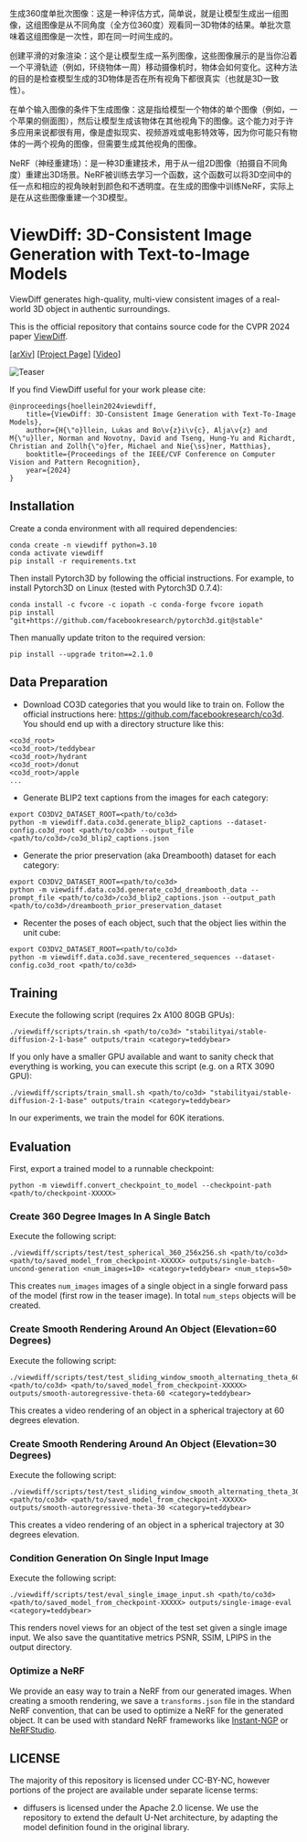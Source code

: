 生成360度单批次图像：这是一种评估方式，简单说，就是让模型生成出一组图像，这组图像是从不同角度（全方位360度）观看同一3D物体的结果。单批次意味着这组图像是一次性，即在同一时间生成的。

创建平滑的对象渲染：这个是让模型生成一系列图像，这些图像展示的是当你沿着一个平滑轨迹（例如，环绕物体一周）移动摄像机时，物体会如何变化。这种方法的目的是检查模型生成的3D物体是否在所有视角下都很真实（也就是3D一致性）。

在单个输入图像的条件下生成图像：这是指给模型一个物体的单个图像（例如，一个苹果的侧面图），然后让模型生成该物体在其他视角下的图像。这个能力对于许多应用来说都很有用，像是虚拟现实、视频游戏或电影特效等，因为你可能只有物体的一两个视角的图像，但需要生成其他视角的图像。

NeRF（神经重建场）：是一种3D重建技术，用于从一组2D图像（拍摄自不同角度）重建出3D场景。NeRF被训练去学习一个函数，这个函数可以将3D空间中的任一点和相应的视角映射到颜色和不透明度。在生成的图像中训练NeRF，实际上是在从这些图像重建一个3D模型。




# ViewDiff: 3D-Consistent Image Generation with Text-to-Image Models
ViewDiff generates high-quality, multi-view consistent images of a real-world 3D object in authentic surroundings.

This is the official repository that contains source code for the CVPR 2024 paper [ViewDiff](https://lukashoel.github.io/ViewDiff/).

[[arXiv](https://arxiv.org/abs/2403.01807)] [[Project Page](https://lukashoel.github.io/ViewDiff/)] [[Video](https://youtu.be/SdjoCqHzMMk)]

![Teaser](docs/teaser.jpg "ViewDiff")

If you find ViewDiff useful for your work please cite:
```
@inproceedings{hoellein2024viewdiff,
    title={ViewDiff: 3D-Consistent Image Generation with Text-To-Image Models},
    author={H{\"o}llein, Lukas and Bo\v{z}i\v{c}, Alja\v{z} and M{\"u}ller, Norman and Novotny, David and Tseng, Hung-Yu and Richardt, Christian and Zollh{\"o}fer, Michael and Nie{\ss}ner, Matthias},
    booktitle={Proceedings of the IEEE/CVF Conference on Computer Vision and Pattern Recognition},
    year={2024}
}
```

## Installation

Create a conda environment with all required dependencies:

```
conda create -n viewdiff python=3.10
conda activate viewdiff
pip install -r requirements.txt
```

Then install Pytorch3D by following the official instructions. For example, to install Pytorch3D on Linux (tested with Pytorch3D 0.7.4):

```
conda install -c fvcore -c iopath -c conda-forge fvcore iopath
pip install "git+https://github.com/facebookresearch/pytorch3d.git@stable"
```

Then manually update triton to the required version:

```
pip install --upgrade triton==2.1.0
```

## Data Preparation

- Download CO3D categories that you would like to train on. Follow the official instructions here: https://github.com/facebookresearch/co3d. You should end up with a directory structure like this:

```
<co3d_root>
<co3d_root>/teddybear
<co3d_root>/hydrant
<co3d_root>/donut
<co3d_root>/apple
...
```

- Generate BLIP2 text captions from the images for each category:

```
export CO3DV2_DATASET_ROOT=<path/to/co3d>
python -m viewdiff.data.co3d.generate_blip2_captions --dataset-config.co3d_root <path/to/co3d> --output_file <path/to/co3d>/co3d_blip2_captions.json
```

- Generate the prior preservation (aka Dreambooth) dataset for each category:

```
export CO3DV2_DATASET_ROOT=<path/to/co3d>
python -m viewdiff.data.co3d.generate_co3d_dreambooth_data --prompt_file <path/to/co3d>/co3d_blip2_captions.json --output_path <path/to/co3d>/dreambooth_prior_preservation_dataset
```

- Recenter the poses of each object, such that the object lies within the unit cube:

```
export CO3DV2_DATASET_ROOT=<path/to/co3d>
python -m viewdiff.data.co3d.save_recentered_sequences --dataset-config.co3d_root <path/to/co3d>
```

## Training

Execute the following script (requires 2x A100 80GB GPUs):

```
./viewdiff/scripts/train.sh <path/to/co3d> "stabilityai/stable-diffusion-2-1-base" outputs/train <category=teddybear>
```

If you only have a smaller GPU available and want to sanity check that everything is working, you can execute this script (e.g. on a RTX 3090 GPU):

```
./viewdiff/scripts/train_small.sh <path/to/co3d> "stabilityai/stable-diffusion-2-1-base" outputs/train <category=teddybear>
```

In our experiments, we train the model for 60K iterations.

## Evaluation

First, export a trained model to a runnable checkpoint:

```
python -m viewdiff.convert_checkpoint_to_model --checkpoint-path <path/to/checkpoint-XXXXX>
```

### Create 360 Degree Images In A Single Batch

Execute the following script:

```
./viewdiff/scripts/test/test_spherical_360_256x256.sh <path/to/co3d> <path/to/saved_model_from_checkpoint-XXXXX> outputs/single-batch-uncond-generation <num_images=10> <category=teddybear> <num_steps=50>
```

This creates ```num_images``` images of a single object in a single forward pass of the model (first row in the teaser image).
In total ```num_steps``` objects will be created.

### Create Smooth Rendering Around An Object (Elevation=60 Degrees)

Execute the following script:

```
./viewdiff/scripts/test/test_sliding_window_smooth_alternating_theta_60_360_256x256.sh <path/to/co3d> <path/to/saved_model_from_checkpoint-XXXXX> outputs/smooth-autoregressive-theta-60 <category=teddybear>
```

This creates a video rendering of an object in a spherical trajectory at 60 degrees elevation.

### Create Smooth Rendering Around An Object (Elevation=30 Degrees)

Execute the following script:

```
./viewdiff/scripts/test/test_sliding_window_smooth_alternating_theta_30_360_256x256.sh <path/to/co3d> <path/to/saved_model_from_checkpoint-XXXXX> outputs/smooth-autoregressive-theta-30 <category=teddybear>
```

This creates a video rendering of an object in a spherical trajectory at 30 degrees elevation.

### Condition Generation On Single Input Image

Execute the following script:

```
./viewdiff/scripts/test/eval_single_image_input.sh <path/to/co3d> <path/to/saved_model_from_checkpoint-XXXXX> outputs/single-image-eval <category=teddybear>
```

This renders novel views for an object of the test set given a single image input.
We also save the quantitative metrics PSNR, SSIM, LPIPS in the output directory.

### Optimize a NeRF

We provide an easy way to train a NeRF from our generated images.
When creating a smooth rendering, we save a ```transforms.json``` file in the standard NeRF convention, that can be used to optimize a NeRF for the generated object.
It can be used with standard NeRF frameworks like [Instant-NGP](https://github.com/NVlabs/instant-ngp) or [NeRFStudio](https://github.com/nerfstudio-project/nerfstudio).

## LICENSE

The majority of this repository is licensed under CC-BY-NC, however portions of the project are available under separate license terms: 
- diffusers is licensed under the Apache 2.0 license. We use the repository to extend the default U-Net architecture, by adapting the model definition found in the original library.
